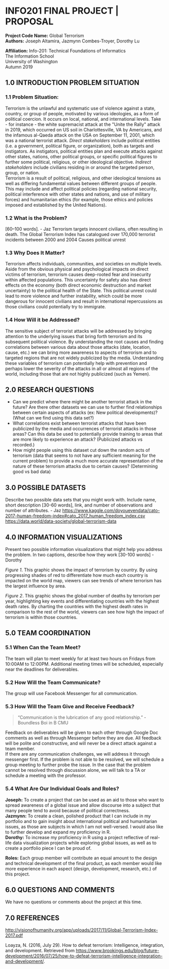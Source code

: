 # **INFO201 FINAL PROJECT | PROPOSAL**  

**Project Code Name:** Global Terrorism  
**Authors:** Joseph Altamira, Jazmynn Combes-Troyer, Dorothy Lu

**Affiliation:** Info-201: Technical Foundations of Informatics  
The Information School  
University of Washington  
Autumn 2019  

## 1.0 INTRODUCTION PROBLEM SITUATION  
### 1.1 Problem Situation:
Terrorism is the unlawful and systematic use of violence against a state, country, or group of people, motivated by various ideologies, as a form of political coercion. It occurs on local, national, and international levels. Take - for instance - the white supremacist attack at the "Unite the Rally" attack in 2019, which occurred on US soil in Charlottesville, VA by Americans, and the infamous al-Qaeda attack on the USA on September 11, 2001, which was a national terrorist attack.
_Direct stakeholders_ include political entities (i.e. a government, political figure, or organization), both as targets and instigators. As instigators, political entities  plan and execute attacks against other states, nations, other political groups, or specific political figures to further some political, religious, or other ideological objective. _Indirect stakeholders_ include civilians residing in or around the targeted person, group, or nation.  
Terrorism is a result of political, religious, and other ideological tensions as well as differing fundamental values between different groups of people. This may include and affect political policies (regarding national security, political interference with other states and nations, and use of military forces) and humanitarian ethics (for example, those ethics and policies imposed and established by the United Nations).    

### 1.2 What is the Problem?
[60–100 words]. - Jaz
Terrorism targets innocent civilians, often resulting in death. The Global Terrorism Index has catalogued over 170,000 terrorist incidents between  2000 and 2004
Causes political unrest

### 1.3 Why Does It Matter?  
Terrorism affects individuals, communities, and societies on multiple levels.  Aside from the obvious physical and psychological impacts on direct victims of terrorism, terrorism causes deep-rooted fear and insecurity within affected populations. This uncertainty for safety also has direct effects on the economy (both direct economic destruction and market uncertainty) to the political health of the State. This political unrest could lead to more violence and further instability, which could be more dangerous for innocent civilians and result in international repercussions as those civilians could potentially try to immigrate.  

### 1.4 How Will it be Addressed?  
The sensitive subject of terrorist attacks will be addressed by bringing attention to the underlying issues that bring forth terrorism and its subsequent political violence. By understanding the root causes and finding correlations between various data about those attacks (date, location, cause, etc.) we can bring more awareness to aspects of terrorism and to targeted regions that are not widely publicized by the media. Understanding these variables of terrorism can potentially help with prevention and perhaps lower the severity of the attacks in all or almost all regions of the world, including those that are not highly publicized (such as Yemen).

## 2.0 RESEARCH QUESTIONS  
- Can we predict where there might be another terrorist attack in the future? Are there other datasets we can use to further find relationships between certain aspects of attacks (ex: New political developments)? (What can we find using this data set?)   
- What correlations exist between terrorist attacks that have been publicized by the media and occurrences of terrorist attacks in those areas? Can this data be used to potentially provide training to areas that are more likely to experience an attack? (Publicized attacks vs recorded.)  
- How might people using this dataset cut down the random acts of terrorism (data that seems to not have any sufficient meaning for the current problem) to provide a much more accurate representation of the nature of these terrorism attacks due to certain causes? (Determining good vs bad data)  

## 3.0 POSSIBLE DATASETS  
Describe two possible data sets that you might work with. Include name, short description [30-60 words], link, and number of observations and number of attributes. - Jaz
https://www.kaggle.com/doyouevendata/cato-2017-human-freedom-index#cato_2017_human_freedom_index.csv
https://data.world/data-society/global-terrorism-data

## 4.0 INFORMATION VISUALIZATIONS
Present two possible information visualizations that might help you address the problem. In two captions, describe how they work [30-100 words] - Dorothy

_Figure 1_. This graphic shows the impact of terrorism by country.  By using progressing shades of red to differentiate how much each country is impacted on the world map, viewers can see trends of where terrorism has the largest influence by area.  

_Figure 2_. This graphic shows the global number of deaths by terrorism per year, highlighting key events and differentiating countries with the highest death rates. By charting the countries with the highest death rates in comparison to the rest of the world, viewers can see how high the impact of terrorism is within those countries.


## 5.0 TEAM COORDINATION  
### 5.1 When Can the Team Meet?  
The team will plan to meet weekly for at least two hours on Fridays from 10:00AM to 12:00PM. Additional meeting times will be scheduled, especially near the deadlines for deliverables.

### 5.2 How Will the Team Communicate?  
The group will use Facebook Messenger for all communication.

### 5.3 How Will the Team Give and Receive Feedback?  
> “Communication is the lubrication of any good relationship.” - Boundless Boi in B CMU  

Feedback on deliverables will be given to each other through Google Doc comments as well as through Messenger before they are due.  All feedback will be polite and constructive, and will never be a direct attack against a team member.  
If there are any communication challenges, we will address it through messenger first.  If the problem is not able to be resolved, we will schedule a group meeting to further probe the issue.  In the case that the problem cannot be resolved through discussion alone, we will talk to a TA or schedule a meeting with the professor.  

### 5.4 What Are Our Individual Goals and Roles?  
**Joseph:** To create a project that can be used as an aid to those who want to spread awareness of a global issue and allow discourse into a subject that many people tend to avoid because of political correctness.    
**Jazmynn:** To create a clean, polished product that I can include in my portfolio and to gain insight about international political and humanitarian issues, as those are subjects in which I am not well-versed. I would also like to further develop and expand my proficiency in R.  
**Dorothy:** To increase my proficiency in R using a project reflective of real-life data visualization projects while exploring global issues, as well as to create a portfolio piece I can be proud of.

**Roles:** Each group member will contribute an equal amount to the design and technical development of the final product, as each member would like more experience in each aspect (design, development, research, etc.) of this project.

## 6.0 QUESTIONS AND COMMENTS  
We have no questions or comments about the project at this time.

## 7.0 REFERENCES  
http://visionofhumanity.org/app/uploads/2017/11/Global-Terrorism-Index-2017.pdf

Loayza, N. (2016, July 29). How to defeat terrorism: Intelligence, integration, and development. Retrieved from https://www.brookings.edu/blog/future-development/2016/07/25/how-to-defeat-terrorism-intelligence-integration-and-development/.
